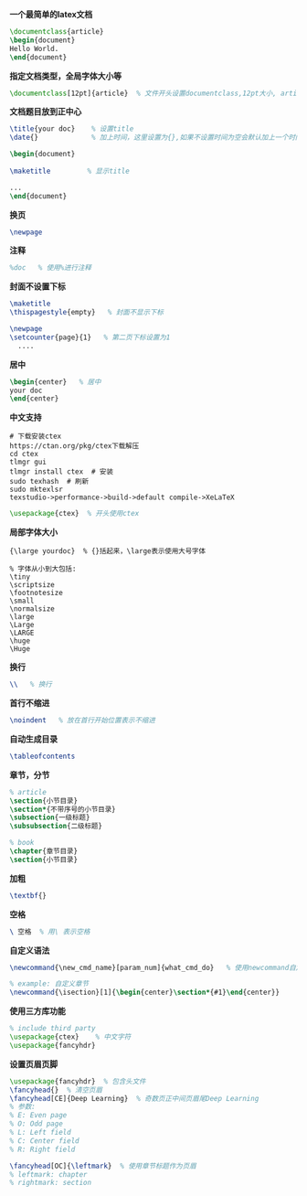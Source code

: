 **一个最简单的latex文档**

```latex
\documentclass{article}
\begin{document}
Hello World.
\end{document}
```



**指定文档类型，全局字体大小等**

```latex
\documentclass[12pt]{article}  % 文件开头设置documentclass,12pt大小, article表示整个文档的类别。包括:artical(期刊),report(论文),book(书)等
```



**文档题目放到正中心**

```latex
\title{your doc}    % 设置title
\date{}             % 加上时间，这里设置为{},如果不设置时间为空会默认加上一个时间。

\begin{document}
	
\maketitle         % 显示title

...
\end{document}
```



**换页**

```latex
\newpage
```

**注释**

```latex
%doc   % 使用%进行注释
```

**封面不设置下标**

```latex
\maketitle
\thispagestyle{empty}   % 封面不显示下标

\newpage
\setcounter{page}{1}   % 第二页下标设置为1
  ....
```

**居中**

```latex
\begin{center}   % 居中
your doc
\end{center}
```

**中文支持**

```shell
# 下载安装ctex
https://ctan.org/pkg/ctex下载解压
cd ctex
tlmgr gui
tlmgr install ctex  # 安装
sudo texhash  # 刷新
sudo mktexlsr
texstudio->performance->build->default compile->XeLaTeX
```

```latex
\usepackage{ctex}  % 开头使用ctex
```

**局部字体大小**

```
{\large yourdoc}  % {}括起来，\large表示使用大号字体

% 字体从小到大包括:
\tiny
\scriptsize
\footnotesize
\small
\normalsize
\large
\Large
\LARGE
\huge
\Huge
```

**换行**

```latex
\\   % 换行
```

**首行不缩进**

```latex
\noindent   % 放在首行开始位置表示不缩进
```

**自动生成目录**

```latex
\tableofcontents
```

**章节，分节**

```latex
% article
\section{小节目录}
\section*{不带序号的小节目录}
\subsection{一级标题}
\subsubsection{二级标题}

% book
\chapter{章节目录}
\section{小节目录}
```

**加粗**

```latex
\textbf{}
```



**空格**

```latex
\ 空格  % 用\ 表示空格
```

**自定义语法**

```latex
\newcommand{\new_cmd_name}[param_num]{what_cmd_do}   % 使用newcommand自定义语法，new_cmd_name表示自定义语法名字，{param_num}可选表示参数输入个数，{what_cmd_do}表示自定义语法做什么。

% example: 自定义章节
\newcommand{\isection}[1]{\begin{center}\section*{#1}\end{center}}
```

**使用三方库功能**

```latex
% include third party
\usepackage{ctex}    % 中文字符
\usepackage{fancyhdr}
```

**设置页眉页脚**

```latex
\usepackage{fancyhdr}  % 包含头文件
\fancyhead{}  % 清空页眉
\fancyhead[CE]{Deep Learning}  % 奇数页正中间页眉尾Deep Learning
% 参数:  
% E: Even page
% O: Odd page
% L: Left field
% C: Center field
% R: Right field

\fancyhead[OC]{\leftmark}  % 使用章节标题作为页眉
% leftmark: chapter
% rightmark: section
```

